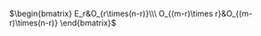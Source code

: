  $\begin{bmatrix}    
E_r&O_{r\times(n-r)}\\\     
O_{(m-r)\times r}&O_{(m-r)\times(n-r)}    
\end{bmatrix}$     
